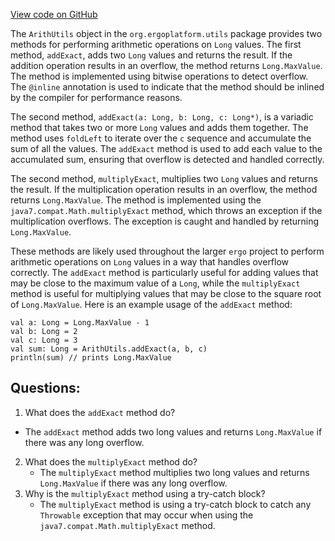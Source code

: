[View code on GitHub](https://github.com/ergoplatform/ergo/ergo-wallet/src/main/scala/org/ergoplatform/utils/ArithUtils.scala)

The `ArithUtils` object in the `org.ergoplatform.utils` package provides two methods for performing arithmetic operations on `Long` values. The first method, `addExact`, adds two `Long` values and returns the result. If the addition operation results in an overflow, the method returns `Long.MaxValue`. The method is implemented using bitwise operations to detect overflow. The `@inline` annotation is used to indicate that the method should be inlined by the compiler for performance reasons.

The second method, `addExact(a: Long, b: Long, c: Long*)`, is a variadic method that takes two or more `Long` values and adds them together. The method uses `foldLeft` to iterate over the `c` sequence and accumulate the sum of all the values. The `addExact` method is used to add each value to the accumulated sum, ensuring that overflow is detected and handled correctly.

The second method, `multiplyExact`, multiplies two `Long` values and returns the result. If the multiplication operation results in an overflow, the method returns `Long.MaxValue`. The method is implemented using the `java7.compat.Math.multiplyExact` method, which throws an exception if the multiplication overflows. The exception is caught and handled by returning `Long.MaxValue`.

These methods are likely used throughout the larger `ergo` project to perform arithmetic operations on `Long` values in a way that handles overflow correctly. The `addExact` method is particularly useful for adding values that may be close to the maximum value of a `Long`, while the `multiplyExact` method is useful for multiplying values that may be close to the square root of `Long.MaxValue`. Here is an example usage of the `addExact` method:

```
val a: Long = Long.MaxValue - 1
val b: Long = 2
val c: Long = 3
val sum: Long = ArithUtils.addExact(a, b, c)
println(sum) // prints Long.MaxValue
```
## Questions: 
 1. What does the `addExact` method do?
   - The `addExact` method adds two long values and returns `Long.MaxValue` if there was any long overflow.
2. What does the `multiplyExact` method do?
   - The `multiplyExact` method multiplies two long values and returns `Long.MaxValue` if there was any long overflow.
3. Why is the `multiplyExact` method using a try-catch block?
   - The `multiplyExact` method is using a try-catch block to catch any `Throwable` exception that may occur when using the `java7.compat.Math.multiplyExact` method.